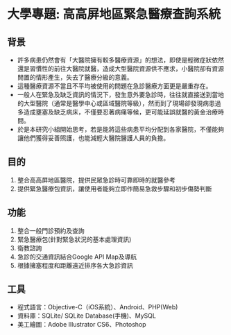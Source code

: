 # 大學專題: 高高屏地區緊急醫療查詢系統

## 背景

- 許多病患仍然會有「大醫院擁有較多醫療資源」的想法，即使是輕微症狀依然還是習慣性的前往大醫院就醫，造成大型醫院資源供不應求，小醫院卻有資源閒置的情形產生，失去了醫療分級的意義。
- 這種醫療資源不當且不平均被使用的問題在急診醫療方面更是嚴重存在。
- 一般人在緊急及缺乏資訊的情況下，發生意外要急診時，往往就直接送到當地的大型醫院（通常是醫學中心或區域醫院等級），然而到了現場卻發現病患過多造成壅塞及缺乏病床，不僅要忍著病痛等候，更可能延誤就醫的黃金治療時間。
- 於是本研究小組開始思考，若是能將這些病患平均分配到各家醫院，不僅能夠讓他們獲得妥善照護，也能減輕大醫院醫護人員的負擔。

## 目的

1. 整合高高屏地區醫院，提供民眾急診時可靠即時的就醫參考
2. 提供緊急醫療包資訊，讓使用者能夠立即作簡易急救步驟和初步傷勢判斷

## 功能

1. 整合一般門診預約及查詢
2. 緊急醫療包(針對緊急狀況的基本處理資訊)
3. 衛教諮詢
4. 急診的交通資訊結合Google API Map及導航
5. 根據擁塞程度和距離遠近排序各大急診資訊

## 工具

- 程式語言：Objective-C（iOS系統）、Android、PHP(Web)
- 資料庫：SQLite/ SQLite Database(手機)、MySQL
- 美工繪圖：Adobe Illustrator CS6、Photoshop
